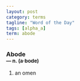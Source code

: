 ```yaml
---
layout: post
category: terms
tagline: "Word of the Day"
tags: [alpha_a]
term: abode
---
```


<h3>Abode<br/> <small>&mdash; n. (a<span>&middot;</span>bode)</small></h3>
<p><ol><li>an omen</li>
</ol></p>
